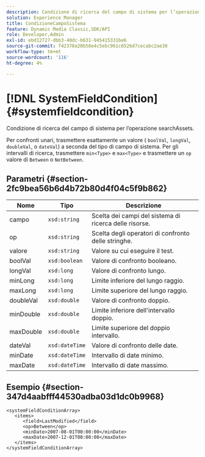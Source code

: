 ```yaml
---
description: Condizione di ricerca del campo di sistema per l’operazione searchAssets.
solution: Experience Manager
title: CondizioneCampoSistema
feature: Dynamic Media Classic,SDK/API
role: Developer,Admin
exl-id: ebd12727-dbb3-40dc-b631-945415331be6
source-git-commit: f42378a20b58e4c5ebc961c6526d7cecabc2ae38
workflow-type: tm+mt
source-wordcount: '116'
ht-degree: 4%

---
```


# [!DNL SystemFieldCondition]{#systemfieldcondition}

Condizione di ricerca del campo di sistema per l’operazione searchAssets.

Per confronti unari, trasmettere esattamente un valore ( `boolVal`, `longVal`, `doubleVal`, o `dateVal`) a seconda del tipo di campo di sistema. Per gli intervalli di ricerca, trasmettere `min<Type>` e `max<Type>` e trasmettere un `op` valore di `Between` o `NotBetween`.

## Parametri {#section-2fc9bea56b6d4b72b80d4f04c5f9b862}

| Nome | Tipo | Descrizione |
|---|---|---|
| campo | `xsd:string` | Scelta dei campi del sistema di ricerca delle risorse. |
| op | `xsd:string` | Scelta degli operatori di confronto delle stringhe. |
| valore | `xsd:string` | Valore su cui eseguire il test. |
| boolVal | `xsd:boolean` | Valore di confronto booleano. |
| longVal | `xsd:long` | Valore di confronto lungo. |
| minLong | `xsd:long` | Limite inferiore del lungo raggio. |
| maxLong | `xsd:long` | Limite superiore del lungo raggio. |
| doubleVal | `xsd:double` | Valore di confronto doppio. |
| minDouble | `xsd:double` | Limite inferiore dell&#39;intervallo doppio. |
| maxDouble | `xsd:double` | Limite superiore del doppio intervallo. |
| dateVal | `xsd:dateTime` | Valore di confronto delle date. |
| minDate | `xsd:dateTime` | Intervallo di date minimo. |
| maxDate | `xsd:dateTime` | Intervallo di date massimo. |

## Esempio {#section-347d4aabfff44530adba03d1dc0b9968}

```
<systemFieldConditionArray>
   <items>
      <field>LastModified</field>
      <op>Between</op>
      <minDate>2007-08-01T00:00:00</minDate>
      <maxDate>2007-12-01T00:00:00</maxDate>
   </items>
</systemFieldConditionArray>
```

